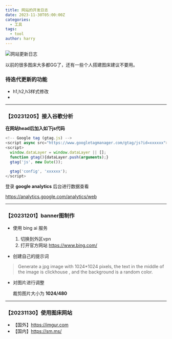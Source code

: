 ```yaml
---
title: 网站的开发日志
date: 2023-11-30T05:00:00Z
categories:
  - 工具
tags:
  - tool
author: harry
---
```


<img src="https://i.imgur.com/QaeRXCs.jpg" alt="网站更新日志">

以前的很多图床大多都GG了，还有一些个人搭建图床建议不要用。

<!--more-->


### 待迭代更新的功能
- h1,h2,h3样式修改
- 


---

### 【20231205】接入谷歌分析

**在网站head后加入如下js代码**

```js
<!-- Google tag (gtag.js) -->
<script async src="https://www.googletagmanager.com/gtag/js?id=xxxxxx"></script>
<script>
  window.dataLayer = window.dataLayer || [];
  function gtag(){dataLayer.push(arguments);}
  gtag('js', new Date());

  gtag('config', 'xxxxxx');
</script>
```

登录 **google analytics** 后台进行数据查看

https://analytics.google.com/analytics/web

---

### 【20231201】banner图制作 

- 使用 bing ai 服务

  1. 切换到外区vpn
  2. 打开官方网站 https://www.bing.com/


- 创建自己的提示词

> Generate a jpg image with 1024*1024 pixels, the text in the middle of the image is clickhouse , and the background is a random color.


- 对图片进行调整
  
  裁剪图片大小为 **1024/480**

---


### 【20231130】使用图床网站

- 【国外】https://imgur.com
- 【国内】https://sm.ms/